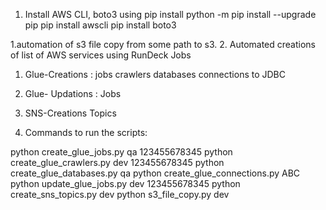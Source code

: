 1. Install AWS CLI, boto3 using pip install
python -m pip install --upgrade pip
pip install awscli
pip install boto3

1.automation of s3 file copy from some path to s3.
2. Automated creations of list of AWS services using RunDeck Jobs
1. Glue-Creations :
jobs
crawlers
databases
connections to JDBC
2. Glue- Updations :
Jobs
3. SNS-Creations
Topics



2. Commands to run the scripts:

python create_glue_jobs.py qa 123455678345
python create_glue_crawlers.py dev 123455678345
python create_glue_databases.py qa
python create_glue_connections.py ABC
python update_glue_jobs.py dev 123455678345
python create_sns_topics.py dev
python s3_file_copy.py dev